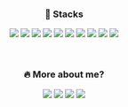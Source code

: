 <h3 align="center">📍 Stacks</h3>
<p align="center">
            <a href=""><img src="https://img.shields.io/badge/Python-3776AB?style=flat-square&logo=Python&logoColor=ffffff"/></a>
            <a href=""><img src="https://img.shields.io/badge/Java-007396?style=flat-square&logo=Java&logoColor=ffffff"/></a>
            <a href=""><img src="https://img.shields.io/badge/HTML5-E34F26?style=flat-square&logo=HTML5&logoColor=ffffff"/></a>
            <a href=""><img src="https://img.shields.io/badge/CSS3-1572B6?style=flat-square&logo=CSS3&logoColor=ffffff"/></a>
            <a href=""><img src="https://img.shields.io/badge/JavaScript-092E20?style=flat-square&logo=Django&logoColor=ffffff"/></a>
            <a href=""><img src="https://img.shields.io/badge/Django-092E20?style=flat-square&logo=Django&logoColor=ffffff"/></a>
            <a href=""><img src="https://img.shields.io/badge/React-092E20?style=flat-square&logo=Django&logoColor=ffffff"/></a>
            <a href=""><img src="https://img.shields.io/badge/Eclipse IDE-2C2255?style=flat-square&logo=Eclipse IDE&logoColor=ffffff"/></a>
            <a href=""><img src="https://img.shields.io/badge/PostgreSQL-4169E1?style=flat-square&logo=PostgreSQL&logoColor=ffffff"/></a>
            <a href=""><img src="https://img.shields.io/badge/MySQL-092E20?style=flat-square&logo=Django&logoColor=ffffff"/></a>
</p>
<br>
<h3 align="center">🔥 More about me?</h3>
<p align="center">
            <a href="https://github.com/onmay16" target="_blank"><img src="https://img.shields.io/badge/GitHub-24282e?style=flat-square&logo=GitHub&logoColor=ffffff"/></a>
            <a href="https://www.linkedin.com/in/sugyeong-hong-01a04317a/" target="_blank"><img src="https://img.shields.io/badge/LinkedIn-0A66C2?style=flat-square&logo=LinkedIn&logoColor=ffffff"/></a>
            <a href="mailto:onmay16@gmail.com" target="_blank"><img src="https://img.shields.io/badge/Sugyeong/May-EA4335?style=flat-square&logo=Gmail&logoColor=ffffff"/></a>
            <a href="https://www.instagram.com/espacedemay/" target="_blank"><img src="https://img.shields.io/badge/espacedemay-E4405F?style=flat-square&logo=Instagram&logoColor=ffffff"/></a>
</p>

